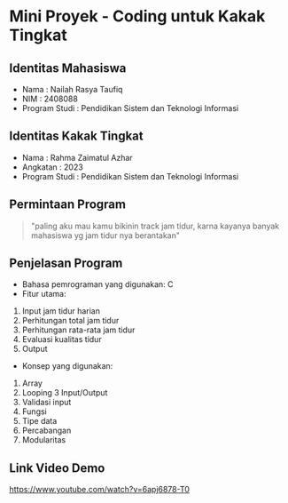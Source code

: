 # Mini Proyek - Coding untuk Kakak Tingkat

## Identitas Mahasiswa
- Nama  : Nailah Rasya Taufiq
- NIM   : 2408088
- Program Studi  : Pendidikan Sistem dan Teknologi Informasi

## Identitas Kakak Tingkat
- Nama  : Rahma Zaimatul Azhar
- Angkatan  : 2023
- Program Studi  : Pendidikan Sistem dan Teknologi Informasi

## Permintaan Program
>"paling aku mau kamu bikinin track jam tidur, karna kayanya banyak mahasiswa yg jam tidur nya berantakan"

## Penjelasan Program
- Bahasa pemrograman yang digunakan: C
- Fitur utama:
1. Input jam tidur harian
2. Perhitungan total jam tidur
3. Perhitungan rata-rata jam tidur
4. Evaluasi kualitas tidur
5. Output


- Konsep yang digunakan:
1. Array 
2. Looping
3 Input/Output
4. Validasi input
5. Fungsi
6. Tipe data
7. Percabangan
8. Modularitas

## Link Video Demo
https://www.youtube.com/watch?v=6apj6878-T0
